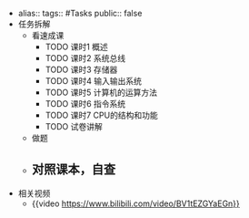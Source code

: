 - alias::
  tags:: #Tasks
  public:: false
- 任务拆解
	- 看速成课
		- TODO 课时1 概述
		- TODO 课时2 系统总线
		- TODO 课时3 存储器
		- TODO 课时4 输入输出系统
		- TODO 课时5 计算机的运算方法
		- TODO 课时6 指令系统
		- TODO 课时7 CPU的结构和功能
		- TODO 试卷讲解
	- 做题
	- 对照课本，自查
		-
- 相关视频
	- {{video https://www.bilibili.com/video/BV1tEZGYaEGn}}